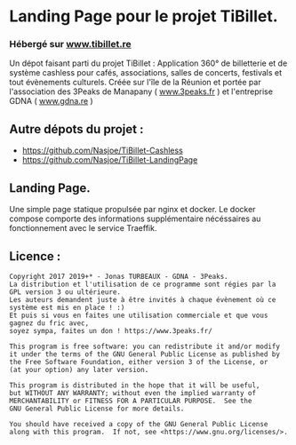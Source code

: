 # Landing Page pour le projet TiBillet.

### Hébergé sur www.tibillet.re

Un dépot faisant parti du projet TiBillet :
Application 360° de billetterie et de système cashless pour cafés, associations, salles de concerts, festivals et tout évènements culturels.
Créée sur l'île de la Réunion et portée par l'association des 3Peaks de Manapany ( www.3peaks.fr ) et l'entreprise GDNA ( www.gdna.re )

## Autre dépots du projet :
- https://github.com/Nasjoe/TiBillet-Cashless
- https://github.com/Nasjoe/TiBillet-LandingPage

## Landing Page.

Une simple page statique propulsée par nginx et docker.
Le docker compose comporte des informations supplémentaire nécéssaires au fonctionnement avec le service Traeffik.

## Licence :

	Copyright 2017 2019+* - Jonas TURBEAUX - GDNA - 3Peaks.
	La distribution et l'utilisation de ce programme sont régies par la GPL version 3 ou ultérieure.
	Les auteurs demandent juste à être invités à chaque évènement où ce système est mis en place ! :) 
	Et puis si vous en faites une utilisation commerciale et que vous gagnez du fric avec, 
	soyez sympa, faites un don ! https://www.3peaks.fr/

    This program is free software: you can redistribute it and/or modify
    it under the terms of the GNU General Public License as published by
    the Free Software Foundation, either version 3 of the License, or
    (at your option) any later version.

    This program is distributed in the hope that it will be useful,
    but WITHOUT ANY WARRANTY; without even the implied warranty of
    MERCHANTABILITY or FITNESS FOR A PARTICULAR PURPOSE.  See the
    GNU General Public License for more details.

    You should have received a copy of the GNU General Public License
    along with this program.  If not, see <https://www.gnu.org/licenses/>.
